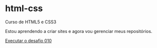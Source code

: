 # html-css
 Curso de HTML5 e CSS3

Estou aprendendo a criar sites e agora vou gerenciar meus repositórios.

<a href="https://screm1n.github.io/html-css/desafios/d010/android.html"> Executar o desafio 010